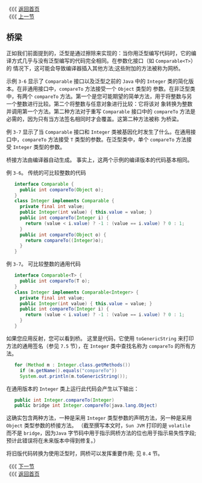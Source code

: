 《《《 [返回首页](../README.md)       <br/>
《《《 [上一节](06_Multiple_Bounds.md)

## 桥梁

正如我们前面提到的，泛型是通过擦除来实现的：当你用泛型编写代码时，它的编译方式几乎与没有泛型编写的代码完全相同。在参数化接口（如 `Comparable<T>`）的
情况下，这可能会导致编译器插入其他方法;这些附加的方法被称为网桥。

示例 `3-6` 显示了 `Comparable` 接口以及泛型之前的 `Java` 中的 `Integer` 类的简化版本。在非通用接口中，`compareTo` 方法接受一个 `Object` 类型的
参数。在非泛型类中，有两个 `compareTo` 方法。第一个是您可能期望的简单方法，用于将整数与另一个整数进行比较。第二个将整数与任意对象进行比较：它将该对
象转换为整数并调用第一个方法。第二种方法对于重写 `Comparable` 接口中的 `compareTo` 方法是必需的，因为只有当方法签名相同时才会覆盖。这第二种方法被称
为桥梁。

例 `3-7` 显示了当 `Comparable` 接口和 `Integer` 类被基因化时发生了什么。在通用接口中，`compareTo` 方法接受 `T` 类型的参数。在泛型类中，单个 
`compareTo` 方法接受 `Integer` 类型的参数。

桥接方法由编译器自动生成。 事实上，这两个示例的编译版本的代码基本相同。

例 `3-6`。 传统的可比较整数的代码

```java
   interface Comparable {
     public int compareTo(Object o);
   }
   class Integer implements Comparable {
     private final int value;
     public Integer(int value) { this.value = value; }
     public int compareTo(Integer i) {
       return (value < i.value) ? -1 : (value == i.value) ? 0 : 1;
     }
     public int compareTo(Object o) {
       return compareTo((Integer)o);
     }
   }
```

例 `3-7`。 可比较整数的通用代码

```java
   interface Comparable<T> {
     public int compareTo(T o);
   }
   class Integer implements Comparable<Integer> {
	 private final int value;
	 public Integer(int value) { this.value = value; }
	 public int compareTo(Integer i) {
	   return (value < i.value) ? -1 : (value == i.value) ? 0 : 1;
	 }
   }
```

如果您应用反射，您可以看到桥。 这里是代码，它使用 `toGenericString` 来打印方法的通用签名（参见 `7.5` 节），在 `Integer` 类中查找名称为 `compareTo` 的所有方法。

```java
   for (Method m : Integer.class.getMethods())
     if (m.getName().equals("compareTo"))
	 System.out.println(m.toGenericString());
```

在通用版本的 `Integer` 类上运行此代码会产生以下输出：

```java
   public int Integer.compareTo(Integer)
   public bridge int Integer.compareTo(java.lang.Object)
```

这确实包含两种方法，一种是采用 `Integer` 类型参数的声明方法，另一种是采用 `Object` 类型参数的桥接方法。 （截至撰写本文时，`Sun JVM` 打印的是 
`volatile` 而不是 `bridge`，因为`Java` 字节码中用于指示网桥方法的位也用于指示易失性字段;预计此错误将在未来版本中得到修复。）

将旧版代码转换为使用泛型时，网桥可以发挥重要作用; 见 `8.4` 节。

《《《 [下一节](08_Covariant_Overriding.md)      <br/>
《《《 [返回首页](../README.md)
